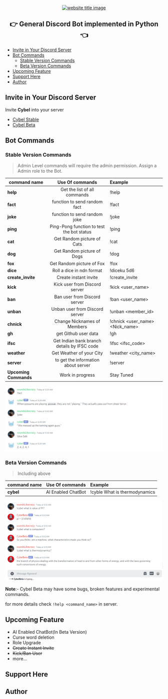 <p align="center">
  <a href="https://py-contributors.github.io/awesomeScripts/"><img src="https://capsule-render.vercel.app/api?type=rect&color=ffdd00&height=100&section=header&text=Cybel&fontSize=80%&fontColor=ffffff" alt="website title image"></a>
  <h2 align="center">👉 General Discord Bot implemented in Python 👈</h2>
</p>

- [Invite in Your Discord Server](#invite-in-your-discord-server)
- [Bot Commands](#bot-commands)
  - [Stable Version Commands](#stable-version-commands)
  - [Beta Version Commands](#beta-version-commands)
- [Upcoming Feature](#upcoming-feature)
- [Support Here](#support-here)
- [Author](#author)

  
## Invite in Your Discord Server

Invite **Cybel** into your server 

- [Cybel Stable](https://discord.com/api/oauth2/authorize?client_id=832137823309004800&permissions=142337&scope=bot)
- [Cybel Beta](https://discord.com/api/oauth2/authorize?client_id=831918257166090250&permissions=142337&scope=bot)

## Bot Commands

### Stable Version Commands
> Admin Level commands will require the admin permission. Assign a Admin role to the Bot.

| command name          |               Use Of commands               | Example                         |
| --------------------- | :-----------------------------------------: | :------------------------------ |
| **help**              |        Get the list of all commands         | !help                           |
| **fact**              |        function to send random fact         | !fact                           |
| **joke**              |        function to send random joke         | !joke                           |
| **ping**              |  Ping-Pong function to test the bot status  | !ping                           |
| **cat**               |         Get Random picture of Cats          | !cat                            |
| **dog**               |         Get Random picture of Dogs          | !dog                            |
| **fox**               |          Get Random picture of Fox          | !fox                            |
| **dice**              |          Roll a dice in ndn format          | !diceku 5d6                     |
| **create_invite**     |            Create instant invite            | !create_invite                  |
| **kick**              |        Kick user from Discord server        | !kick <user_name> <reason>      |
| **ban**               |        Ban user from Discord server         | !ban <user_name> <reason>       |
| **unban**             |       Unban user from Discord server        | !unban <member_id>              |
| **chnick**            |         Change Nicknames of Members         | !chnick <user_name> <Nick_name> |
| **gh**                |            get Github user data             | !gh <username>                  |
| **ifsc**              | Get Indian bank branch details by IFSC code | !ifsc <ifsc_code>               |
| **weather**           |          Get Weather of your City           | !weather <city_name>            |
| **server**            |     to get the information about server     | !server                         |
| **Upcoming Commands** |              Work in progress               | Stay Tuned                      |

![Conversation with Cybel](images/sample.png)

### Beta Version Commands
> Including above

| command name |  Use Of commands   | Example                       |
| ------------ | :----------------: | :---------------------------- |
| **cybel**    | AI Enabled ChatBot | !cyble What is thermodynamics |

![Conversation with Cybel](images/sample2.png)

**Note**:- Cybel Beta may have some bugs, broken features and experimental commands.

for more details check `!help <command_name>` in server.

## Upcoming Feature

- AI Enabled ChatBot(In Beta Version)
- Curse word deletion
- Role Upgrade
- ~~Create Instant Invite~~
- ~~Kick/Ban User~~
- more...


## Support Here




## Author
